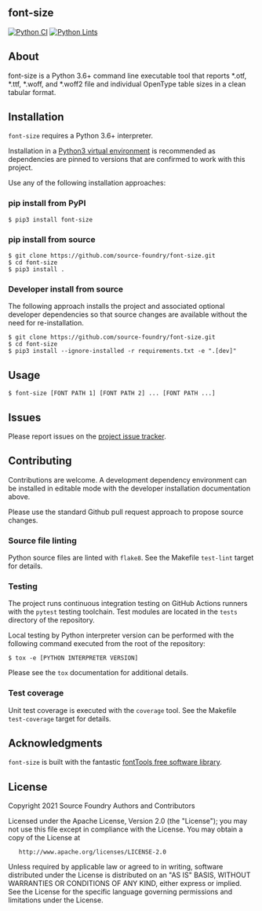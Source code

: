 ## font-size

[![Python CI](https://github.com/source-foundry/font-size/actions/workflows/py-ci.yml/badge.svg)](https://github.com/source-foundry/font-size/actions/workflows/py-ci.yml)
[![Python Lints](https://github.com/source-foundry/font-size/actions/workflows/py-lint.yml/badge.svg)](https://github.com/source-foundry/font-size/actions/workflows/py-lint.yml)

## About

font-size is a Python 3.6+ command line executable tool that reports *.otf, *.ttf, *.woff, and *.woff2 file and individual OpenType table sizes in a clean tabular format.

## Installation

`font-size` requires a Python 3.6+ interpreter.

Installation in a [Python3 virtual environment](https://docs.python.org/3/library/venv.html) is recommended as dependencies are pinned to versions that are confirmed to work with this project.

Use any of the following installation approaches:

### pip install from PyPI

```
$ pip3 install font-size
```

### pip install from source

```
$ git clone https://github.com/source-foundry/font-size.git
$ cd font-size
$ pip3 install .
```

### Developer install from source

The following approach installs the project and associated optional developer dependencies so that source changes are available without the need for re-installation.

```
$ git clone https://github.com/source-foundry/font-size.git
$ cd font-size
$ pip3 install --ignore-installed -r requirements.txt -e ".[dev]"
```

## Usage

```
$ font-size [FONT PATH 1] [FONT PATH 2] ... [FONT PATH ...]
```

## Issues

Please report issues on the [project issue tracker](https://github.com/source-foundry/font-size/issues).

## Contributing

Contributions are welcome. A development dependency environment can be installed in editable mode with the developer installation documentation above.

Please use the standard Github pull request approach to propose source changes.

### Source file linting

Python source files are linted with `flake8`. See the Makefile `test-lint` target for details.


### Testing

The project runs continuous integration testing on GitHub Actions runners with the `pytest` testing toolchain. Test modules are located in the `tests` directory of the repository.

Local testing by Python interpreter version can be performed with the following command executed from the root of the repository:

```
$ tox -e [PYTHON INTERPRETER VERSION]
```

Please see the `tox` documentation for additional details.

### Test coverage

Unit test coverage is executed with the `coverage` tool. See the Makefile `test-coverage` target for details.

## Acknowledgments

`font-size` is built with the fantastic [fontTools free software library](https://github.com/fonttools/fonttools).

## License

Copyright 2021 Source Foundry Authors and Contributors

Licensed under the Apache License, Version 2.0 (the "License");
you may not use this file except in compliance with the License.
You may obtain a copy of the License at

       http://www.apache.org/licenses/LICENSE-2.0

Unless required by applicable law or agreed to in writing, software
distributed under the License is distributed on an "AS IS" BASIS,
WITHOUT WARRANTIES OR CONDITIONS OF ANY KIND, either express or implied.
See the License for the specific language governing permissions and
limitations under the License.